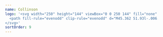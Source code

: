 ```yaml
---
name: Collinson
logo: '<svg width="250" height="144" viewBox="0 0 250 144" fill="none" xmlns="http://www.w3.org/2000/svg">
  <path fill-rule="evenodd" clip-rule="evenodd" d="M45.362 51.93l-.006.002-.003-.003.01.001zm0 0c9.743-2.855 21.81.94 27.038 10.317-.102.108-.228.094-.35.08-.04-.004-.079-.008-.117-.008-1.324.002-2.649.002-3.973.002-2.119 0-4.237 0-6.357.01-.388 0-.586-.132-.783-.458-3.23-5.366-7.944-8.602-14.092-9.762-.278-.053-.56-.085-.87-.121-.157-.018-.321-.037-.496-.06zm-4.987 19.353c.257-5.266 3.908-9.786 9.346-11.404h-.003c-4.547-2.81-12.24-2.742-17.236 2.867-4.802 5.388-4.599 13.74.373 18.867 5.176 5.34 12.785 5.074 16.807 2.472-6.115-1.725-9.556-7.283-9.287-12.802zm5.178 20.872c4.142-.562 7.822-2.129 11.01-4.861a20.155 20.155 0 004.278-5.146l.018-.031c.121-.208.237-.405.562-.403 3.037.01 6.074.01 9.178.01h1.882c-2.36 4.042-5.63 6.969-9.76 8.918-5.522 2.608-11.262 3.053-17.167 1.516v-.003zm37.802-21.231c-.685 5.364 3.17 9.882 8.54 9.81l.002.003c2.138.03 4.081-.706 5.765-2.159l.025-.022c.423-.364.631-.543.64-.733.01-.182-.165-.374-.51-.752l-.072-.078c-.403-.442-.63-.394-1.043-.011-1.854 1.719-4.042 2.38-6.518 1.758-2.897-.73-4.829-3.32-4.892-6.548-.053-2.748.981-5.008 3.46-6.339 2.508-1.345 4.966-.987 7.277.628.129.09.25.218.37.345.24.253.475.501.754.43.256-.068.456-.328.66-.594.114-.147.228-.296.354-.414.254-.243.164-.377-.05-.574-2.366-2.165-5.156-2.81-8.226-2.174-3.582.744-6.037 3.525-6.536 7.424zm33.478 1.085c.006-4.96-3.699-8.712-8.602-8.712-4.906-.003-8.665 3.794-8.656 8.742.01 4.963 3.714 8.695 8.629 8.695 4.868 0 8.623-3.797 8.629-8.725zm-2.114-1.175c-.415-3.277-3.262-5.791-6.536-5.78v.004c-1.348.003-2.682.391-3.731 1.172-2.353 1.743-3.128 4.138-2.76 6.957.652 4.978 6.405 7.49 10.396 4.503 2.278-1.707 2.981-4.102 2.631-6.856zm33.143 1.175l.002-1.964c.001-1.965.003-3.929-.011-5.893-.003-.443.078-.616.569-.607h.06c.656.014.988.02 1.157.19.173.173.173.52.173 1.221l-.001 3.316c-.001 3.871-.002 7.743.01 11.613 0 .451-.096.61-.577.6h-.06c-.653-.013-.984-.02-1.152-.188-.173-.174-.173-.519-.173-1.22v-7.07l.003.002zm-28.029-1.971l-.001 1.977v-.003l.002 2.11v.001c.002 1.933.004 3.864-.011 5.798-.003.442.12.562.562.562 2.397-.014 4.796-.012 7.194-.01H129.977c1.259 0 1.259 0 1.278-1.221l.001-.061c.006-.422-.107-.523-.526-.523-1.402.01-2.804.01-4.207.01-1.402 0-2.804 0-4.206.01-.458.004-.551-.137-.551-.564.012-3.417.011-6.835.01-10.253l-.001-2.927c0-1.379 0-1.379-1.329-1.398l-.061-.001c-.442-.006-.565.12-.562.562.014 1.978.012 3.954.01 5.931zm13.957.003l-.001 1.977.003.003.002 2.11v.001c.002 1.933.004 3.864-.011 5.797-.003.437.104.56.553.56 2.461-.017 4.92-.015 7.38-.013h2.215c.619 0 .925 0 1.08-.153.152-.15.159-.448.171-1.038l.001-.061c.009-.446-.116-.556-.556-.553-1.348.01-2.696.01-4.045.01-1.438-.001-2.876-.002-4.315.01-.481.004-.577-.14-.577-.594.012-3.416.011-6.83.01-10.244v-.008l-.001-2.93c0-.678 0-1.014-.167-1.183-.165-.166-.491-.172-1.138-.183l-.061-.001c-.451-.006-.556.128-.553.562.013 1.976.012 3.953.01 5.93zm32.359 7.015v-5.932l.001-1.769c.001-1.769.003-3.536-.01-5.305 0-.386.089-.505.49-.502h.045c.68.004 1.021.006 1.192.178.171.172.171.515.171 1.203v2.999c-.001 3.978-.002 7.954.012 11.933 0 .481-.104.595-.607.64-.765.065-1.175-.279-1.605-.832-2.876-3.686-5.77-7.356-8.665-11.026l-1.148-1.457a1.333 1.333 0 01-.065-.09c-.071-.106-.144-.215-.294-.256-.087.142-.074.292-.062.44.004.05.008.102.008.152-.006 4.153-.012 8.309.006 12.462 0 .457-.102.604-.58.592l-.071-.002c-.61-.015-.917-.023-1.071-.18-.156-.159-.156-.47-.156-1.095l.001-3.007c.001-4.013.002-8.026-.012-12.038 0-.497.137-.59.618-.631.853-.075 1.379.221 1.905.906 2.29 2.967 4.609 5.91 6.929 8.854l.008.01.005.006.002.003 2.367 3.006.258.327.322.408.006.003zm4.822 1.205c1.905 1.606 4.088 2.434 6.934 2.437v.003c.801-.015 1.917-.191 2.948-.742 1.65-.879 2.494-2.248 2.497-4.129.006-1.85-.966-3.037-2.563-3.803-.81-.392-1.665-.652-2.541-.855l-.361-.082c-1.1-.25-2.198-.5-3.209-1.033-.712-.374-1.232-.9-1.352-1.74-.215-1.495.628-2.706 2.21-3.08 1.842-.43 3.546-.03 5.158.918.12.07.236.178.352.284.235.218.467.432.73.326.231-.094.392-.35.555-.61.09-.145.181-.29.285-.41.233-.266.177-.406-.093-.607-1.148-.846-2.4-1.44-3.812-1.668-1.731-.278-3.435-.242-5.017.643-1.528.858-2.347 2.174-2.35 3.932-.003 1.785.861 3.043 2.47 3.803 1.001.475 2.06.765 3.136 1.007l.15.034c1.098.245 2.197.49 3.172 1.097.544.34.927.798 1.061 1.447.332 1.584-.607 2.99-2.359 3.357-2.203.464-4.215-.053-6.045-1.357a2.696 2.696 0 01-.353-.325c-.239-.246-.475-.488-.739-.42-.241.063-.426.326-.616.595a3.48 3.48 0 01-.316.407c-.237.245-.165.377.068.571zm23.1 2.476c4.91-.003 8.626-3.782 8.623-8.767-.003-4.978-3.677-8.673-8.617-8.673-4.867.003-8.59 3.776-8.614 8.727-.023 4.936 3.711 8.713 8.608 8.713zm-6.583-8.342c.095 3.669 3.017 6.545 6.341 6.545v.006c1.69.02 2.99-.356 4.108-1.214 2.246-1.722 2.987-4.054 2.685-6.793-.508-4.596-5.606-7.322-9.645-5.1-2.547 1.401-3.564 3.719-3.489 6.556zm30.635 1.607l-.001 3.03-.003-.003c-.269-.334-.439-.547-.61-.762a2261.45 2261.45 0 00-2.316-2.942c-2.318-2.942-4.637-5.883-6.919-8.85-.554-.72-1.116-1.02-2.001-.942-.442.039-.55.14-.55.574.014 4.024.014 8.048.013 12.072l-.001 3.024c0 1.247 0 1.247 1.224 1.278l.071.002c.475.012.58-.132.58-.59-.018-4.17-.012-8.344-.006-12.515 0-.04-.004-.08-.007-.12-.012-.141-.025-.295.093-.466l.15.182c.086.104.167.203.245.302.838 1.065 1.677 2.129 2.516 3.192 2.45 3.107 4.899 6.213 7.327 9.336.404.517.807.712 1.447.688.484-.018.625-.12.625-.622-.016-3.872-.015-7.744-.013-11.616l.001-3.48c0-1.182-.003-1.182-1.121-1.228l-.102-.004c-.574-.024-.655.176-.655.69.016 3.23.015 6.46.013 9.77z" fill="currentColor"></path>
</svg>'
sortOrder: 9
---
```

